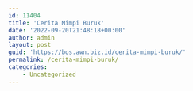 ```yaml
---
id: 11404
title: 'Cerita Mimpi Buruk'
date: '2022-09-20T21:48:18+00:00'
author: admin
layout: post
guid: 'https://bos.awn.biz.id/cerita-mimpi-buruk/'
permalink: /cerita-mimpi-buruk/
categories:
    - Uncategorized
---
```


